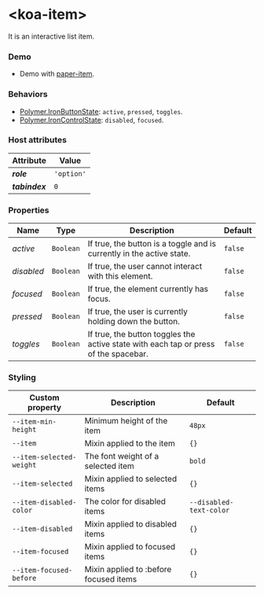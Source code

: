# &lt;koa-item&gt;

It is an interactive list item.

### Demo

* Demo with [paper-item](https://elements.polymer-project.org/elements/paper-item?view=demo).

### Behaviors

* [Polymer.IronButtonState](https://elements.polymer-project.org/elements/iron-behaviors?active=Polymer.IronButtonState): `active`, `pressed`, `toggles`.
* [Polymer.IronControlState](https://elements.polymer-project.org/elements/iron-behaviors?active=Polymer.IronControlState): `disabled`, `focused`.

### Host attributes

Attribute | Value
----------|------
***role*** | `'option'`
***tabindex*** | `0`

### Properties

Name | Type | Description | Default
-----|------|-------------|--------
*active* | `Boolean` | If true, the button is a toggle and is currently in the active state. | `false`
*disabled* | `Boolean` | If true, the user cannot interact with this element. | `false`
*focused* | `Boolean` | If true, the element currently has focus. | `false`
*pressed* | `Boolean` | If true, the user is currently holding down the button. | `false`
*toggles* | `Boolean` | If true, the button toggles the active state with each tap or press of the spacebar. | `false`

### Styling

Custom property | Description | Default
----------------|-------------|--------
`--item-min-height` | Minimum height of the item | `48px`
`--item` | Mixin applied to the item | `{}`
`--item-selected-weight` | The font weight of a selected item | `bold`
`--item-selected` | Mixin applied to selected items | `{}`
`--item-disabled-color` | The color for disabled items | `--disabled-text-color`
`--item-disabled` | Mixin applied to disabled items | `{}`
`--item-focused` | Mixin applied to focused items | `{}`
`--item-focused-before` | Mixin applied to :before focused items | `{}`
